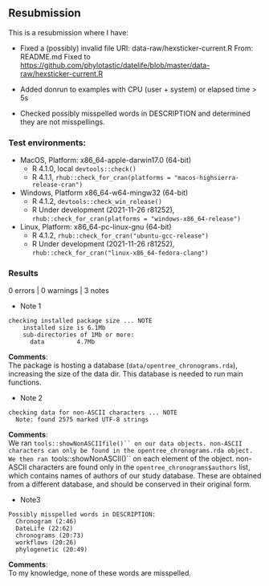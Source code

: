 ## Resubmission
This is a resubmission where I have:

* Fixed a (possibly) invalid file URI: data-raw/hexsticker-current.R From: README.md
Fixed to https://github.com/phylotastic/datelife/blob/master/data-raw/hexsticker-current.R

* Added donrun to examples with CPU (user + system) or elapsed time > 5s

* Checked possibly misspelled words in DESCRIPTION and determined they are not misspellings.

### Test environments:

- MacOS, Platform: x86_64-apple-darwin17.0 (64-bit)
  - R 4.1.0, local `devtools::check()`
  - R 4.1.1, `rhub::check_for_cran(platforms = "macos-highsierra-release-cran")`
- Windows, Platform x86_64-w64-mingw32 (64-bit)
  - R 4.1.2, `devtools::check_win_release()`
  - R Under development (2021-11-26 r81252), `rhub::check_for_cran(platforms = "windows-x86_64-release")`
- Linux, Platform: x86_64-pc-linux-gnu (64-bit)
  - R 4.1.2, `rhub::check_for_cran("ubuntu-gcc-release")`
  - R Under development (2021-11-26 r81252), `rhub::check_for_cran("linux-x86_64-fedora-clang")`

### Results
0 errors | 0 warnings | 3 notes

* Note 1

```
checking installed package size ... NOTE
    installed size is 6.1Mb
    sub-directories of 1Mb or more:
      data         4.7Mb
```
**Comments**: <br/>
The package is hosting a database (`data/opentree_chronograms.rda`), increasing the size of the data dir. This database is needed to run main functions.

* Note 2

```
checking data for non-ASCII characters ... NOTE
  Note: found 2575 marked UTF-8 strings
```

**Comments**: <br/>
We ran `tools::showNonASCIIfile()`` on our data objects. non-ASCII characters can only be found in the opentree_chronograms.rda object. We then ran `tools::showNonASCII()`` on each element of the object. non-ASCII characters are found only in the `opentree_chronograms$authors` list, which contains names of authors of our study database. These are obtained from a different database, and should be conserved in their original form.

* Note3

```
Possibly misspelled words in DESCRIPTION:
  Chronogram (2:46)
  DateLife (22:62)
  chronograms (20:73)
  workflows (20:26)
  phylogenetic (20:49)
```

**Comments**: <br/>
To my knowledge, none of these words are misspelled.

